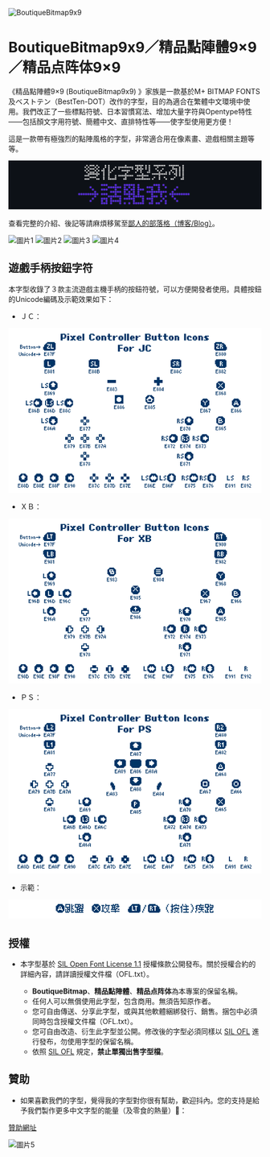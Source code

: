 ![BoutiqueBitmap9x9](https://github.com/scott0107000/BoutiqueBitmap9x9/blob/813a27895296830b7220aaf3862c398abe557da0/README_IMG/%E6%9C%AA%E5%91%BD%E5%90%8D-2.png)

# BoutiqueBitmap9x9／精品點陣體9×9／精品点阵体9×9

 《精品點陣體9×9 (BoutiqueBitmap9x9) 》家族是一款基於M+ BITMAP FONTS及ベストテン（BestTen-DOT）改作的字型，目的為適合在繁體中文環境中使用。我們改正了一些標點符號、日本習慣寫法、增加大量字符與Opentype特性——包括顏文字用符號、簡體中文、直排特性等——使字型使用更方便！

這是一款帶有極強烈的點陣風格的字型，非常適合用在像素畫、遊戲相關主題等等。

[![1](./README_IMG/FUN9x9.png)](https://github.com/scott0107000/BoutiqueBitmap9x9/tree/main/FUN)

查看完整的介紹、後記等請麻煩移駕至[鄙人的部落格（博客/Blog）](https://fontspeech.blogspot.com/)。

![圖片1](https://github.com/scott0107000/BoutiqueBitmap9x9/blob/20b5d239b6cb563349fcab52393269377fd81338/README_IMG/%E6%9C%AA%E5%91%BD%E5%90%8D-7.png)
![圖片2](https://github.com/scott0107000/BoutiqueBitmap9x9/blob/20b5d239b6cb563349fcab52393269377fd81338/README_IMG/%E6%9C%AA%E5%91%BD%E5%90%8D-8.png)
![圖片3](https://github.com/scott0107000/BoutiqueBitmap9x9/blob/20b5d239b6cb563349fcab52393269377fd81338/README_IMG/%E6%9C%AA%E5%91%BD%E5%90%8D-9.png)
![圖片4](https://github.com/scott0107000/BoutiqueBitmap9x9/blob/20b5d239b6cb563349fcab52393269377fd81338/README_IMG/%E6%9C%AA%E5%91%BD%E5%90%8D-10.png)

## 遊戲手柄按鈕字符

本字型收錄了３款主流遊戲主機手柄的按鈕符號，可以方便開發者使用。具體按鈕的Unicode編碼及示範效果如下：

- ＪＣ：

![圖片5](./README_IMG/jc.png)

- ＸＢ：

![圖片6](./README_IMG/xb.png)

- ＰＳ：

![圖片7](./README_IMG/PS.png)

- 示範：

![圖片8](./README_IMG/4.png)

## 授權

- 本字型基於 [SIL Open Font License 1.1](https://scripts.sil.org/OFL) 授權條款公開發布。關於授權合約的詳細內容，請詳讀授權文件檔（OFL.txt）。

  - **BoutiqueBitmap**、**精品點陣體**、**精品点阵体**為本專案的保留名稱。
  - 任何人可以無償使用此字型，包含商用。無須告知原作者。
  - 您可自由傳送、分享此字型，或與其他軟體綑綁發行、銷售。捆包中必須同時包含授權文件檔（OFL.txt）。
  - 您可自由改造、衍生此字型並公開。修改後的字型必須同樣以 [SIL OFL](https://scripts.sil.org/OFL) 進行發布，勿使用字型的保留名稱。
  - 依照 [SIL OFL](https://scripts.sil.org/OFL) 規定，**禁止單獨出售字型檔**。

 ## 贊助

 - 如果喜歡我們的字型，覺得我的字型對你很有幫助，歡迎抖內。您的支持是給予我們製作更多中文字型的能量（及零食的熱量）🥰：
   
[贊助網址](https://core.newebpay.com/EPG/boutiquebitmap/aQJIdj) 

 
![圖片5](https://github.com/scott0107000/BoutiqueBitmap9x9/blob/c49f6d2da68525697fe4338a7caeb1d47895d6ed/%E5%AE%98%E6%96%B9%E5%94%AF%E4%B8%80%E8%B4%8A%E5%8A%A9%E7%AE%A1%E9%81%93.png)
